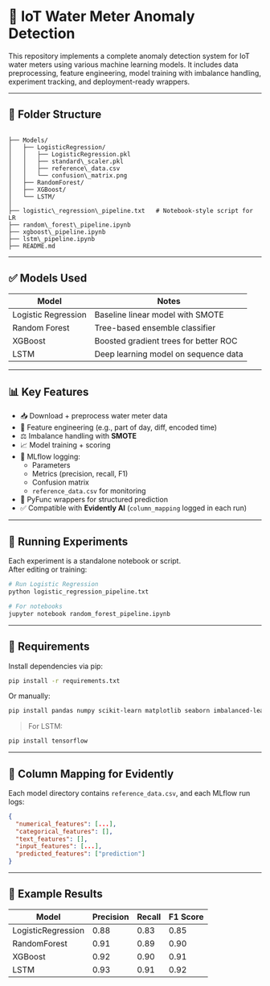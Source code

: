# 🚀 IoT Water Meter Anomaly Detection

This repository implements a complete anomaly detection system for IoT water meters using various machine learning models. It includes data preprocessing, feature engineering, model training with imbalance handling, experiment tracking, and deployment-ready wrappers.

---

## 📁 Folder Structure

```

├── Models/
│   ├── LogisticRegression/
│   │   ├── LogisticRegression.pkl
│   │   ├── standard\_scaler.pkl
│   │   ├── reference\_data.csv
│   │   └── confusion\_matrix.png
│   ├── RandomForest/
│   ├── XGBoost/
│   └── LSTM/
│
├── logistic\_regression\_pipeline.txt   # Notebook-style script for LR
├── random\_forest\_pipeline.ipynb
├── xgboost\_pipeline.ipynb
├── lstm\_pipeline.ipynb
├── README.md

````

---

## ✅ Models Used

| Model              | Notes                                  |
|-------------------|----------------------------------------|
| Logistic Regression | Baseline linear model with SMOTE       |
| Random Forest       | Tree-based ensemble classifier         |
| XGBoost             | Boosted gradient trees for better ROC  |
| LSTM                | Deep learning model on sequence data   |

---

## 📊 Key Features

- 📥 Download + preprocess water meter data
- 🧬 Feature engineering (e.g., part of day, diff, encoded time)
- ⚖️ Imbalance handling with **SMOTE**
- 📈 Model training + scoring
- 🧪 MLflow logging:
  - Parameters
  - Metrics (precision, recall, F1)
  - Confusion matrix
  - `reference_data.csv` for monitoring
- 🧩 PyFunc wrappers for structured prediction
- ✅ Compatible with **Evidently AI** (`column_mapping` logged in each run)

---

## 🧪 Running Experiments

Each experiment is a standalone notebook or script.  
After editing or training:

```bash
# Run Logistic Regression
python logistic_regression_pipeline.txt

# For notebooks
jupyter notebook random_forest_pipeline.ipynb
````

---

## 🧰 Requirements

Install dependencies via pip:

```bash
pip install -r requirements.txt
```

Or manually:

```bash
pip install pandas numpy scikit-learn matplotlib seaborn imbalanced-learn mlflow xgboost
```

> For LSTM:

```bash
pip install tensorflow
```

---

## 🔮 Column Mapping for Evidently

Each model directory contains `reference_data.csv`, and each MLflow run logs:

```json
{
  "numerical_features": [...],
  "categorical_features": [],
  "text_features": [],
  "input_features": [...],
  "predicted_features": ["prediction"]
}
```

---

## 🧪 Example Results

| Model              | Precision | Recall | F1 Score |
| ------------------ | --------- | ------ | -------- |
| LogisticRegression | 0.88      | 0.83   | 0.85     |
| RandomForest       | 0.91      | 0.89   | 0.90     |
| XGBoost            | 0.92      | 0.90   | 0.91     |
| LSTM               | 0.93      | 0.91   | 0.92     |
